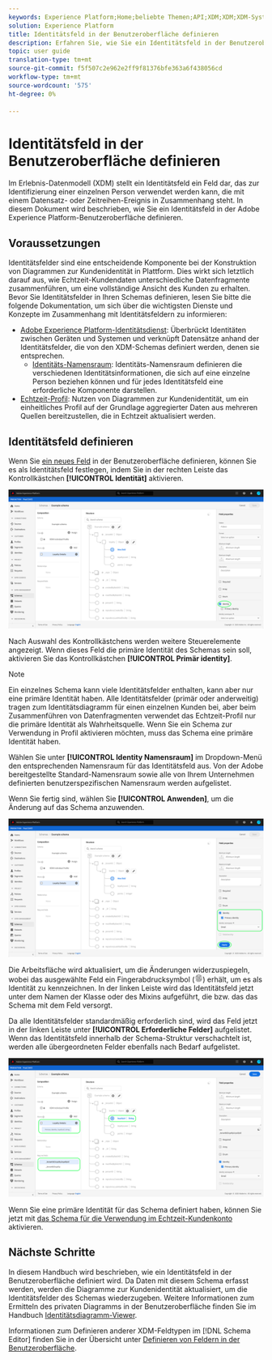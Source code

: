 ```yaml
---
keywords: Experience Platform;Home;beliebte Themen;API;XDM;XDM;XDM-System;Erlebnisdatenmodell;Datenmodell;ui;Arbeitsbereich;Identitätsfeld;
solution: Experience Platform
title: Identitätsfeld in der Benutzeroberfläche definieren
description: Erfahren Sie, wie Sie ein Identitätsfeld in der Benutzeroberfläche "Experience Platform"definieren.
topic: user guide
translation-type: tm+mt
source-git-commit: f5f507c2e962e2ff9f81376bfe363a6f438056cd
workflow-type: tm+mt
source-wordcount: '575'
ht-degree: 0%

---
```



# Identitätsfeld in der Benutzeroberfläche definieren

Im Erlebnis-Datenmodell (XDM) stellt ein Identitätsfeld ein Feld dar, das zur Identifizierung einer einzelnen Person verwendet werden kann, die mit einem Datensatz- oder Zeitreihen-Ereignis in Zusammenhang steht. In diesem Dokument wird beschrieben, wie Sie ein Identitätsfeld in der Adobe Experience Platform-Benutzeroberfläche definieren.

## Voraussetzungen

Identitätsfelder sind eine entscheidende Komponente bei der Konstruktion von Diagrammen zur Kundenidentität in Plattform. Dies wirkt sich letztlich darauf aus, wie Echtzeit-Kundendaten unterschiedliche Datenfragmente zusammenführen, um eine vollständige Ansicht des Kunden zu erhalten. Bevor Sie Identitätsfelder in Ihren Schemas definieren, lesen Sie bitte die folgende Dokumentation, um sich über die wichtigsten Dienste und Konzepte im Zusammenhang mit Identitätsfeldern zu informieren:

* [Adobe Experience Platform-Identitätsdienst](../../../identity-service/home.md): Überbrückt Identitäten zwischen Geräten und Systemen und verknüpft Datensätze anhand der Identitätsfelder, die von den XDM-Schemas definiert werden, denen sie entsprechen.
   * [Identitäts-Namensraum](../../../identity-service/namespaces.md): Identitäts-Namensraum definieren die verschiedenen Identitätsinformationen, die sich auf eine einzelne Person beziehen können und für jedes Identitätsfeld eine erforderliche Komponente darstellen.
* [Echtzeit-Profil](../../../profile/home.md): Nutzen von Diagrammen zur Kundenidentität, um ein einheitliches Profil auf der Grundlage aggregierter Daten aus mehreren Quellen bereitzustellen, die in Echtzeit aktualisiert werden.

## Identitätsfeld definieren

Wenn Sie [ein neues Feld](./overview.md#define) in der Benutzeroberfläche definieren, können Sie es als Identitätsfeld festlegen, indem Sie in der rechten Leiste das Kontrollkästchen **[!UICONTROL Identität]** aktivieren.

![](../../images/ui/fields/special/identity.png)

Nach Auswahl des Kontrollkästchens werden weitere Steuerelemente angezeigt. Wenn dieses Feld die primäre Identität des Schemas sein soll, aktivieren Sie das Kontrollkästchen **[!UICONTROL Primär identity]**.

>[!NOTE]
>
>Ein einzelnes Schema kann viele Identitätsfelder enthalten, kann aber nur eine primäre Identität haben. Alle Identitätsfelder (primär oder anderweitig) tragen zum Identitätsdiagramm für einen einzelnen Kunden bei, aber beim Zusammenführen von Datenfragmenten verwendet das Echtzeit-Profil nur die primäre Identität als Wahrheitsquelle. Wenn Sie ein Schema zur Verwendung in Profil aktivieren möchten, muss das Schema eine primäre Identität haben.

Wählen Sie unter **[!UICONTROL Identity Namensraum]** im Dropdown-Menü den entsprechenden Namensraum für das Identitätsfeld aus. Von der Adobe bereitgestellte Standard-Namensraum sowie alle von Ihrem Unternehmen definierten benutzerspezifischen Namensraum werden aufgelistet.

Wenn Sie fertig sind, wählen Sie **[!UICONTROL Anwenden]**, um die Änderung auf das Schema anzuwenden.

![](../../images/ui/fields/special/identity-config.png)

Die Arbeitsfläche wird aktualisiert, um die Änderungen widerzuspiegeln, wobei das ausgewählte Feld ein Fingerabdrucksymbol (![](../../images/ui/fields/special/identity-symbol.png)) erhält, um es als Identität zu kennzeichnen. In der linken Leiste wird das Identitätsfeld jetzt unter dem Namen der Klasse oder des Mixins aufgeführt, die bzw. das das Schema mit dem Feld versorgt.

Da alle Identitätsfelder standardmäßig erforderlich sind, wird das Feld jetzt in der linken Leiste unter **[!UICONTROL Erforderliche Felder]** aufgelistet. Wenn das Identitätsfeld innerhalb der Schema-Struktur verschachtelt ist, werden alle übergeordneten Felder ebenfalls nach Bedarf aufgelistet.

![](../../images/ui/fields/special/identity-applied.png)

Wenn Sie eine primäre Identität für das Schema definiert haben, können Sie jetzt mit [das Schema für die Verwendung im Echtzeit-Kundenkonto ](../resources/schemas.md#profile) aktivieren.

## Nächste Schritte

In diesem Handbuch wird beschrieben, wie ein Identitätsfeld in der Benutzeroberfläche definiert wird. Da Daten mit diesem Schema erfasst werden, werden die Diagramme zur Kundenidentität aktualisiert, um die Identitätsfelder des Schemas wiederzugeben. Weitere Informationen zum Ermitteln des privaten Diagramms in der Benutzeroberfläche finden Sie im Handbuch [Identitätsdiagramm-Viewer](../../../identity-service/ui/identity-graph-viewer.md).

Informationen zum Definieren anderer XDM-Feldtypen im [!DNL Schema Editor] finden Sie in der Übersicht unter [Definieren von Feldern in der Benutzeroberfläche](./overview.md#special).